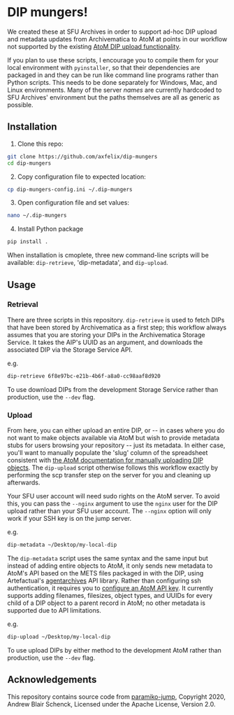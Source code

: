 # DIP mungers!

We created these at SFU Archives in order to support ad-hoc DIP upload and metadata updates from Archivematica to AtoM at points in our workflow not supported by the existing [AtoM DIP upload functionality](https://www.archivematica.org/en/docs/archivematica-1.10/user-manual/access/access/#upload-atom).

If you plan to use these scripts, I encourage you to compile them for your local environment with `pyinstaller`, so that their dependencies are packaged in and they can be run like command line programs rather than Python scripts. This needs to be done separately for Windows, Mac, and Linux environments. Many of the server *names* are currently hardcoded to SFU Archives' environment but the paths themselves are all as generic as possible.

## Installation

1. Clone this repo:

```bash
git clone https://github.com/axfelix/dip-mungers
cd dip-mungers
```

2. Copy configuration file to expected location:

```bash
cp dip-mungers-config.ini ~/.dip-mungers
```

3. Open configuration file and set values:

```bash
nano ~/.dip-mungers
```

4. Install Python package

```bash
pip install .
```

When installation is cmoplete, three new command-line scripts will be available: `dip-retrieve`, 'dip-metadata', and `dip-upload`.

## Usage

### Retrieval

There are three scripts in this repository. `dip-retrieve` is used to fetch DIPs that have been stored by Archivematica as a first step; this workflow always assumes that you are storing your DIPs in the Archivematica Storage Service. It takes the AIP's UUID as an argument, and downloads the associated DIP via the Storage Service API.

e.g.

```bash
dip-retrieve 6f8e97bc-e21b-4b6f-a8a0-cc98aaf8d920
```

To use download DIPs from the development Storage Service rather than production, use the `--dev` flag.

### Upload

From here, you can either upload an entire DIP, or -- in cases where you do not want to make objects available via AtoM but wish to provide metadata stubs for users browsing your repository -- just its metadata. In either case, you'll want to manually populate the 'slug' column of the spreadsheet consistent with [the AtoM documentation for manually uploading DIP objects](https://www.accesstomemory.org/en/docs/2.5/admin-manual/maintenance/cli-tools/#manually-upload-archivematica-dip-objects). The `dip-upload` script otherwise follows this workflow exactly by performing the scp transfer step on the server for you and cleaning up afterwards.

Your SFU user account will need sudo rights on the AtoM server. To avoid this, you can pass the `--nginx` argument to use the `nginx` user for the DIP upload rather than your SFU user account. The `--nginx` option will only work if your SSH key is on the jump server.

e.g.

```bash
dip-metadata ~/Desktop/my-local-dip
```

The `dip-metadata` script uses the same syntax and the same input but instead of adding entire objects to AtoM, it only sends new metadata to AtoM's API based on the METS files packaged in with the DIP, using Artefactual's [agentarchives](https://github.com/artefactual-labs/agentarchives) API library. Rather than configuring ssh authentication, it requires you to [configure an AtoM API key](https://www.accesstomemory.org/en/docs/2.5/dev-manual/api/api-intro/#authentication). It currently supports adding filenames, filesizes, object types, and UUIDs for every child of a DIP object to a parent record in AtoM; no other metadata is supported due to API limitations.

e.g.

```bash
dip-upload ~/Desktop/my-local-dip
```

To use upload DIPs by either method to the development AtoM rather than production, use the `--dev` flag.


## Acknowledgements

This repository contains source code from [paramiko-jump](https://github.com/andrewschenck/paramiko-jump), Copyright 2020, Andrew Blair Schenck, Licensed under the Apache License, Version 2.0.
